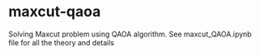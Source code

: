 # maxcut-qaoa
Solving Maxcut problem using QAOA algorithm. See maxcut_QAOA.ipynb file for all the theory and details
